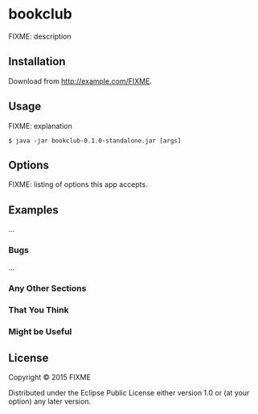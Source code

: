# bookclub

FIXME: description

## Installation

Download from http://example.com/FIXME.

## Usage

FIXME: explanation

    $ java -jar bookclub-0.1.0-standalone.jar [args]

## Options

FIXME: listing of options this app accepts.

## Examples

...

### Bugs

...

### Any Other Sections
### That You Think
### Might be Useful

## License

Copyright © 2015 FIXME

Distributed under the Eclipse Public License either version 1.0 or (at
your option) any later version.
